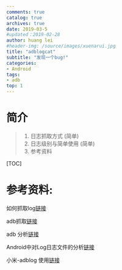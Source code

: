 ```yaml
---
comments: true
catalog: true
archives: true
date: 2019-03-5
#updated：2019-02-28
author: huang lei
#header-img: /source/images/xuenarui.jpg
title: "adblogcat"
subtitle: "发现一个bug!"
categories:
- Android
tags:
- adb
top: 1
---
```


# 简介
> 1. 日志抓取方式 (简单)
> 2. 日志级别与简单使用 (简单)
> 3. 参考资料

[TOC]

<!-- more -->

# 
























# 参考资料:

如何抓取log[链接]( )

adb抓取[链接]( )

adb 分析[链接]( )

Android中对Log日志文件的分析[链接]( )

小米-adblog 使用[链接]( )



